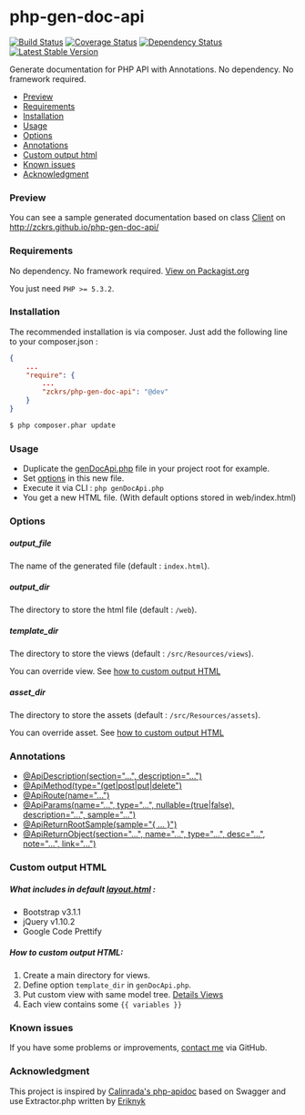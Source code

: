 php-gen-doc-api
==========
[![Build Status](https://travis-ci.org/zckrs/php-gen-doc-api.svg?branch=master)](https://travis-ci.org/zckrs/php-gen-doc-api) [![Coverage Status](https://coveralls.io/repos/zckrs/php-gen-doc-api/badge.png?branch=master)](https://coveralls.io/r/zckrs/php-gen-doc-api?branch=master) [![Dependency Status](https://www.versioneye.com/php/zckrs:php-gen-doc-api/dev-master/badge.svg)](https://www.versioneye.com/php/zckrs:php-gen-doc-api/dev-master) [![Latest Stable Version](https://poser.pugx.org/zckrs/php-gen-doc-api/v/stable.svg)](https://packagist.org/packages/zckrs/php-gen-doc-api)

Generate documentation for PHP API with Annotations. No dependency. No framework required.

* [Preview](#preview)
* [Requirements](#requirements)
* [Installation](#installation)
* [Usage](#usage)
* [Options](#options)
* [Annotations](#annotations)
* [Custom output html](#custom-output-html)
* [Known issues](#known-issues)
* [Acknowledgment](#acknowledgment)

### <a id="preview"></a>Preview

You can see a sample generated documentation based on class [Client](tests/sample/Client.php) on http://zckrs.github.io/php-gen-doc-api/

### <a id="requirements"></a>Requirements

No dependency. No framework required. [View on Packagist.org](https://packagist.org/packages/zckrs/php-gen-doc-api)

You just need ```PHP >= 5.3.2```.

### <a id="installation"></a>Installation

The recommended installation is via composer. Just add the following line to your composer.json :

```json
{
    ...
    "require": {
        ...
        "zckrs/php-gen-doc-api": "@dev"
    }
}
```

```bash
$ php composer.phar update
```
### <a id="usage"></a>Usage
* Duplicate the [genDocApi.php](genDocApi.php) file in your project root for example.
* Set [options](#options) in this new file.
* Execute it via CLI : `php genDocApi.php`
* You get a new HTML file. (With default options stored in web/index.html)


### <a id="options"></a>Options
##### output_file
The name of the generated file (default : ```index.html```).
##### output_dir
The directory to store the html file (default : ```/web```).
##### template_dir
The directory to store the views (default : ```/src/Resources/views```).

You can override view. See [how to custom output HTML](#custom-output-html)
##### asset_dir
The directory to store the assets (default : ```/src/Resources/assets```).

You can override asset. See [how to custom output HTML](#custom-output-html)

### <a id="annotations"></a>Annotations

* [@ApiDescription(section="...", description="...")](https://github.com/zckrs/php-gen-doc-api/wiki/Details--Annotations#apidescriptionsection-description)
* [@ApiMethod(type="(get|post|put|delete")](https://github.com/zckrs/php-gen-doc-api/wiki/Details--Annotations#apimethodtypegetpostputdelete)
* [@ApiRoute(name="...")](https://github.com/zckrs/php-gen-doc-api/wiki/Details--Annotations#apiroutename)
* [@ApiParams(name="...", type="...", nullable=(true|false), description="...", sample="...")](https://github.com/zckrs/php-gen-doc-api/wiki/Details--Annotations#apiparamsname-type-nullabletruefalse-description-sample)
* [@ApiReturnRootSample(sample="{ ... }")](https://github.com/zckrs/php-gen-doc-api/wiki/Details--Annotations#apireturnrootsamplesample--)
* [@ApiReturnObject(section="...", name="...", type="...", desc="...", note="...", link="...")](https://github.com/zckrs/php-gen-doc-api/wiki/Details--Annotations#apireturnobjectsection-name-type-desc-note-link)


### <a id="custom-output-html"></a>Custom output HTML
##### What includes in default [layout.html](src/Resources/views/layout.html) :

 - Bootstrap v3.1.1
 - jQuery v1.10.2
 - Google Code Prettify

##### How to custom output HTML:

 1. Create a main directory for views.
 2. Define option ```template_dir``` in ```genDocApi.php```.
 3. Put custom view with same model tree. [Details Views](https://github.com/zckrs/php-gen-doc-api/wiki/Details--Views)
 4. Each view contains some ```{{ variables }}```

### <a id="knownissues"></a>Known issues
If you have some problems or improvements, [contact me](https://github.com/zckrs/php-gen-doc-api/issues) via GitHub.

### <a id="acknowledgment"></a>Acknowledgment
This project is inspired by [Calinrada's php-apidoc](https://github.com/calinrada/php-apidoc) based on Swagger and use Extractor.php written by [Eriknyk](https://github.com/eriknyk/Annotations/blob/master/Annotations.php)
